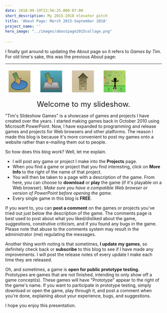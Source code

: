 ```yaml
---
date: 2018-09-19T13:56:25.000-07:00
short_description: My 2015-2018 elevator pitch
title: 'About Page: March 2015-September 2018'
project_name: ''
hero_image: "../images/aboutpage2015collage.png"

---
```

I finally got around to updating the About page so it refers to _Games by Tim_. For old time's sake, this was the previous About page:

***

![](../images/aboutpage2015collage.png)

<p style="text-align:center;">
<span style="font-size: 1.5rem;">Welcome to my slideshow.</span>
</p>

"Tim's Slideshow Games" is a showcase of games and projects I have created over the years. I started making games back in October 2010 using Microsoft PowerPoint. Now, I have expanded to programming and release games and projects for Web browsers and other platforms. The reason I made this blog is because it's more convenient to post my games onto a website rather than e-mailing them out to people.

So how does this blog work? Well, let me explain.

* I will post any game or project I make into the **Projects** page.
* When you find a game or project that you find interesting, click on **More Info** to the right of the name of that project.
* You will then be taken to a page with a description of the game. From here, you can choose to **download** or **play** the game (if it's playable on a Web browser). _Make sure you have a compatible Web browser or version of PowerPoint before opening the game._
* Every single game in this blog is **FREE**.

If you want to, you can **post a comment** on the games or projects you've tried out just below the description of the game. The comments page is best used to post about what you liked/disliked about the game, suggestions, construtive criticism, and if you found any bugs in the game. Please note that abuse to the comments system may result in the administrator (me) regulating the messages.

Another thing worth noting is that sometimes, **I update my games**, so definitely check back or **subscribe** to this blog to see if I have made any improvements. I will post the release notes of every update I make each time they are released.

Oh, and sometimes, a game is **open for public prototype testing.** Prototypes are games that are not finished, intending to only show off a game concept(s). These games will have "Prototype" appear to the right of the game's name. If you want to participate in prototype testing, simply download or open the game, play through it, and post a comment when you're done, explaining about your experience, bugs, and suggestions.

I hope you enjoy this presentation.